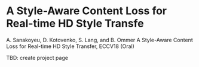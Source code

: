 # A Style-Aware Content Loss for Real-time HD Style Transfe
A. Sanakoyeu, D. Kotovenko, S. Lang, and B. Ommer
A Style-Aware Content Loss for Real-time HD Style Transfer, ECCV18 (Oral)

TBD: create project page
